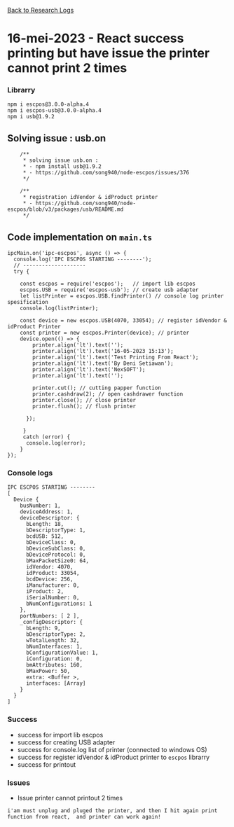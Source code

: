 [Back to Research Logs](https://github.com/denitiawan/research-electron-react-boilerplate-printthermal/blob/main/research-logs.md)

# 16-mei-2023 - React success printing but have issue the printer cannot print 2 times

### Librarry
```
npm i escpos@3.0.0-alpha.4
npm i escpos-usb@3.0.0-alpha.4
npm i usb@1.9.2
```

## Solving issue : usb.on
```
    /**
     * solving issue usb.on : 
     * - npm install usb@1.9.2
     * - https://github.com/song940/node-escpos/issues/376
     */

    /**
     * registration idVendor & idProduct printer
     * - https://github.com/song940/node-escpos/blob/v3/packages/usb/README.md
     */
```

##  Code implementation on `main.ts`
```
ipcMain.on('ipc-escpos', async () => {
  console.log('IPC ESCPOS STARTING --------');
  // --------------------
  try {               

    const escpos = require('escpos');   // import lib escpos    
    escpos.USB = require('escpos-usb'); // create usb adapter    
    let listPrinter = escpos.USB.findPrinter() // console log printer spesification
    console.log(listPrinter);

    const device = new escpos.USB(4070, 33054); // register idVendor & idProduct Printer
    const printer = new escpos.Printer(device); // printer
    device.open(() => {
        printer.align('lt').text('');
        printer.align('lt').text('16-05-2023 15:13');        
        printer.align('lt').text('Test Printing From React');
        printer.align('lt').text('By Deni Setiawan');
        printer.align('lt').text('NexSOFT');
        printer.align('lt').text('');
  
        printer.cut(); // cutting papper function
        printer.cashdraw(2); // open cashdrawer function
        printer.close(); // close printer
        printer.flush(); // flush printer
  
      });   

     }
     catch (error) {    
      console.log(error);
    }
});

```

### Console logs
```
IPC ESCPOS STARTING --------
[
  Device {
    busNumber: 1,
    deviceAddress: 1,
    deviceDescriptor: {
      bLength: 18,
      bDescriptorType: 1,
      bcdUSB: 512,
      bDeviceClass: 0,
      bDeviceSubClass: 0,
      bDeviceProtocol: 0,
      bMaxPacketSize0: 64,
      idVendor: 4070,
      idProduct: 33054,
      bcdDevice: 256,
      iManufacturer: 0,
      iProduct: 2,
      iSerialNumber: 0,
      bNumConfigurations: 1
    },
    portNumbers: [ 2 ],
    _configDescriptor: {
      bLength: 9,
      bDescriptorType: 2,
      wTotalLength: 32,
      bNumInterfaces: 1,
      bConfigurationValue: 1,
      iConfiguration: 0,
      bmAttributes: 160,
      bMaxPower: 50,
      extra: <Buffer >,
      interfaces: [Array]
    }
  }
]
```
### Success
- success for import lib escpos
- success for creating USB adapter
- success for console.log list of printer (connected to windows OS)
- success for register idVendor & idProduct printer to `escpos` librarry 
- success for printout 

### Issues
- Issue printer cannot printout 2 times
```
i'am must unplug and pluged the printer, and then I hit again print function from react,  and printer can work again!
```


